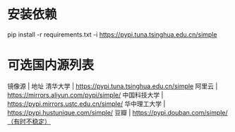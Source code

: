 # 安装依赖

pip install -r requirements.txt -i https://pypi.tuna.tsinghua.edu.cn/simple

# 可选国内源列表

镜像源 | 地址
清华大学 | https://pypi.tuna.tsinghua.edu.cn/simple
阿里云 | https://mirrors.aliyun.com/pypi/simple/
中国科技大学 | https://pypi.mirrors.ustc.edu.cn/simple/
华中理工大学 | https://pypi.hustunique.com/simple/
豆瓣 | https://pypi.douban.com/simple/（有时不稳定）
